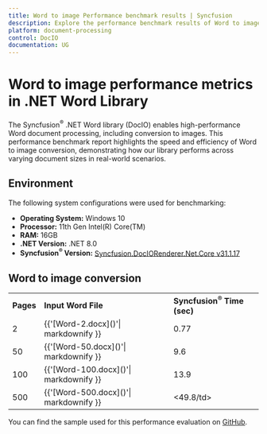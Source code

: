 ```yaml
---
title: Word to image Performance benchmark results | Syncfusion
description: Explore the performance benchmark results of Word to image conversion using the .NET Word Library with different page counts
platform: document-processing
control: DocIO
documentation: UG
---
```


# Word to image performance metrics in .NET Word Library

The Syncfusion<sup>&reg;</sup> .NET Word library (DocIO) enables high-performance Word document processing, including conversion to images. This performance benchmark report highlights the speed and efficiency of Word to image conversion, demonstrating how our library performs across varying document sizes in real-world scenarios.

## Environment

The following system configurations were used for benchmarking:

* **Operating System:** Windows 10  
* **Processor:** 11th Gen Intel(R) Core(TM)  
* **RAM:** 16GB  
* **.NET Version:** .NET 8.0  
* **Syncfusion<sup>&reg;</sup> Version:** [Syncfusion.DocIORenderer.Net.Core v31.1.17](https://www.nuget.org/packages/Syncfusion.DocIORenderer.Net.Core/31.1.17)

## Word to image conversion

<table>
<tr>
    <td><strong>Pages</strong></td>
    <td><strong>Input Word File</strong></td>
    <td><strong>Syncfusion<sup>&reg;</sup> Time (sec)</strong></td>
</tr>
<tr>
    <td>2</td>
    <td>{{'[Word-2.docx]()'| markdownify }}</td>
    <td>0.77</td>
</tr>
<tr>
    <td>50</td>
    <td>{{'[Word-50.docx]()'| markdownify }}</td>
    <td>9.6</td>
</tr>
<tr>
    <td>100</td>
    <td>{{'[Word-100.docx]()'| markdownify }}</td>
    <td>13.9</td>
</tr>
<tr>
    <td>500</td>
    <td>{{'[Word-500.docx]()'| markdownify }}</td>
    <td><49.8/td>
</tr>
</table>

You can find the sample used for this performance evaluation on [GitHub](https://github.com/SyncfusionExamples/DocIO-Examples/tree/main/Performance-metrices/Word-to-Image).